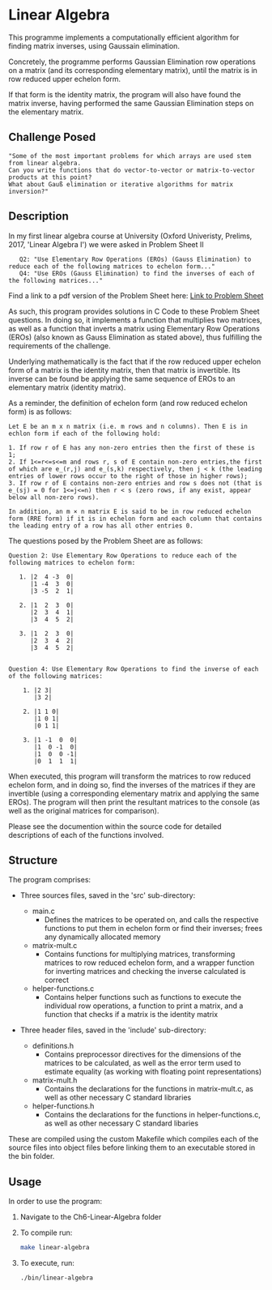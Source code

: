# Linear Algebra

This programme implements a computationally efficient algorithm for finding matrix inverses, using Gaussain elimination.

Concretely, the programme performs Gaussian Elimination row operations on a matrix (and its corresponding elementary matrix), until the matrix is in row reduced upper echelon form.

If that form is the identity matrix, the program will also have found the matrix inverse, having performed the same Gaussian Elimination steps on the elementary matrix.

## Challenge Posed

    "Some of the most important problems for which arrays are used stem from linear algebra.
    Can you write functions that do vector-to-vector or matrix-to-vector products at this point?
    What about Gauß elimination or iterative algorithms for matrix inversion?"



## Description

 In my first linear algebra course at University (Oxford Univeristy, Prelims, 2017, 'Linear Algebra I') we were asked in Problem Sheet II

       Q2: "Use Elementary Row Operations (EROs) (Gauss Elimination) to reduce each of the following matrices to echelon form..."
       Q4: "Use EROs (Gauss Elimination) to find the inverses of each of the following matrices..."

Find a link to a pdf version of the Problem Sheet here: [Link to Problem Sheet](./LA_I_Sheet2.pdf)

As such, this program provides solutions in C Code to these Problem Sheet questions. In doing so, it implements a function that multiplies two matrices, as well as a function that inverts a matrix using Elementary Row Operations (EROs) (also known as Gauss Elimination as stated above), thus fulfilling the requirements of the challenge.

Underlying mathematically is the fact that if the row reduced upper echelon form of a matrix is the identity matrix, then that matrix is invertible. Its inverse can be found be applying the
same sequence of EROs to an elementary matrix (identity matrix).

As a reminder, the definition of echelon form (and row reduced echelon form) is as follows: 

    Let E be an m x n matrix (i.e. m rows and n columns). Then E is in echlon form if each of the following hold:

    1. If row r of E has any non-zero entries then the first of these is 1;
    2. If 1<=r<=s<=m and rows r, s of E contain non-zero entries,the first of which are e_(r,j) and e_(s,k) respectively, then j < k (the leading entries of lower rows occur to the right of those in higher rows);
    3. If row r of E contains non-zero entries and row s does not (that is e_(sj) = 0 for 1<=j<=n) then r < s (zero rows, if any exist, appear below all non-zero rows).

    In addition, an m × n matrix E is said to be in row reduced echelon form (RRE form) if it is in echelon form and each column that contains the leading entry of a row has all other entries 0.






 The questions posed by the Problem Sheet are as follows:

    Question 2: Use Elementary Row Operations to reduce each of the following matrices to echelon form:

       1. |2  4 -3  0|
          |1 -4  3  0|
          |3 -5  2  1|

       2. |1  2  3  0|
          |2  3  4  1|
          |3  4  5  2|

       3. |1  2  3  0|
          |2  3  4  2|
          |3  4  5  2|


    Question 4: Use Elementary Row Operations to find the inverse of each of the following matrices:

        1. |2 3|
           |3 2|
 
        2. |1 1 0|
           |1 0 1|
           |0 1 1|

        3. |1 -1  0  0|
           |1  0 -1  0|
           |1  0  0 -1|
           |0  1  1  1|

When executed, this program will transform the matrices to row reduced echelon form, and in doing so, find the inverses of the matrices if they are invertible (using a corresponding elementary matrix and applying the same EROs). The program will then print the resultant matrices to the console (as well as the original matrices for comparison).

Please see the documention within the source code for detailed descriptions of each of the functions involved.

## Structure

The program comprises:

- Three sources files, saved in the 'src' sub-directory:
    - main.c
        -   Defines the matrices to be operated on, and calls the respective functions to put them in echelon form or find their inverses; frees any dynamically allocated memory
    - matrix-mult.c
        -   Contains functions for multiplying matrices, transforming matrices to row reduced echelon form, and a wrapper function for inverting matrices and checking the inverse
                calculated is correct
    - helper-functions.c
        -   Contains helper functions such as functions to execute the individual row operations, a function to print a matrix,
                and a function that checks if a matrix is the identity matrix
    
- Three header files, saved in the 'include' sub-directory:
    - definitions.h
        -   Contains preprocessor directives for the dimensions of the matrices to be calculated, as well as the error term used to estimate equality (as working
            with floating point representations)
    - matrix-mult.h
        -   Contains the declarations for the functions in matrix-mult.c, as well as other necessary C standard libraries
    - helper-functions.h
        -   Contains the declarations for the functions in helper-functions.c, as well as other necessary C standard libaries
    
These are compiled using the custom Makefile which compiles each of the source files into object files before linking them to an executable stored in the bin folder.

## Usage

In order to use the program:
        
1. Navigate to the Ch6-Linear-Algebra folder

2. To compile run:

    ```bash
    make linear-algebra
    ```

3. To execute, run:

    ```bash
    ./bin/linear-algebra
    ```